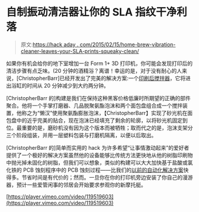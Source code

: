 # 自制振动清洁器让你的 SLA 指纹干净利落

> 原文:[https://hack aday . com/2015/02/15/home-brew-vibration-cleaner-leaves-your-SLA-prints-squeaky-clean/](https://hackaday.com/2015/02/15/home-brew-vibration-cleaner-leaves-your-sla-prints-squeaky-clean/)

如果你有机会给你的地下室增加一台 Form 1+ 3D 打印机，你可能会发现打印后的清洁步骤有点乏味。(20 分钟的酒精浴？离谱！幸运的是，对于没有耐心的人来说，[ChristopherBarr]已经开发出了完美的解决方案:一个[印刷后搅拌器](http://forum.formlabs.com/t/introducing-the-loafinator/3638)，它将进出浴缸的时间从 20 分钟减少到大约两分钟。

[ChristopherBarr 的]构建是我们在保持这种黑客价格低廉时所期望的正确的部件聚合。他将一个手掌打磨器、几品脱聚氨酯泡沫和两个面包盘组合成一个搅拌装置，他称之为“懒汉”使用聚氨酯膨胀泡沫，【ChristopherBarr】实现了砂光机在面包盘中的近乎完美的贴合，现在泡沫已经填充了剩余的轮廓，以将砂光机固定到位。最重要的是，磨砂机没有因为这个版本而被牺牲；取而代之的是，泡沫支架分三个阶段组装，并用一层塑料包装与打磨机隔离，以便以后取出。

[ChristopherBarr 的]简单而实用的 hack 为许多希望“让事情激动起来”的爱好者提供了一个极好的解决方案虽然他的设备能够比传统方法更快地从他的树脂印刷物中抛光掉未固化的树脂，但我们可以想象，类似的构建可以大大加快基于盐酸或氯化铁的 PCB 蚀刻程序中的 PCB 蚀刻过程——比我们的[以前的自动化解决方案](http://hackaday.com/2011/07/17/cheap-and-easy-pcb-agitator-from-an-old-cd-rom/)快得多。节省时间是有代价的；然而。一旦你在你的打印机旁边安装了你自己的漫游器，预计一些爱管闲事的邻居会开始要求参观你的新摩托艇。

[https://player.vimeo.com/video/119519603](https://player.vimeo.com/video/119519603)